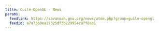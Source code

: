 ```yaml
---
title: Guile-OpenGL - News
params:
  feedlink: https://savannah.gnu.org/news/atom.php?group=guile-opengl
  feedid: a7a7369ea19325df3b229954c87f8ab1
---
```

